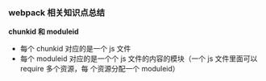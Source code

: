 ### webpack 相关知识点总结

**chunkid 和 moduleid**

* 每个 chunkid 对应的是一个 js 文件
* 每个 moduleid 对应的是一个个 js 文件的内容的模块（一个 js 文件里面可以 require 多个资源，每 个资源分配一个 moduleid）
